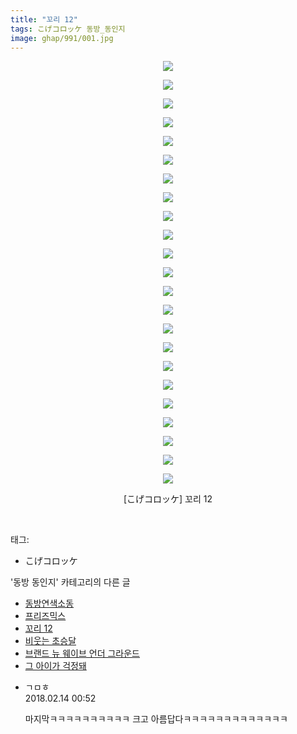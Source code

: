 ```yaml
---
title: "꼬리 12"
tags: こげコロッケ 동방_동인지
image: ghap/991/001.jpg
---
```

<div class="article">
<p style="text-align: center; clear: none; float: none;"><img src="{{ site.nasurl }}/ghap/991/001.jpg"/></p>
<p style="text-align: center; clear: none; float: none;"><img src="{{ site.nasurl }}/ghap/991/002.jpg"/></p>
<p style="text-align: center; clear: none; float: none;"><img src="{{ site.nasurl }}/ghap/991/003.jpg"/></p>
<p style="text-align: center; clear: none; float: none;"><img src="{{ site.nasurl }}/ghap/991/004.jpg"/></p>
<p style="text-align: center; clear: none; float: none;"><img src="{{ site.nasurl }}/ghap/991/005.jpg"/></p>
<p style="text-align: center; clear: none; float: none;"><img src="{{ site.nasurl }}/ghap/991/006.jpg"/></p>
<p style="text-align: center; clear: none; float: none;"><img src="{{ site.nasurl }}/ghap/991/007.jpg"/></p>
<p style="text-align: center; clear: none; float: none;"><img src="{{ site.nasurl }}/ghap/991/008.jpg"/></p>
<p style="text-align: center; clear: none; float: none;"><img src="{{ site.nasurl }}/ghap/991/009.jpg"/></p>
<p style="text-align: center; clear: none; float: none;"><img src="{{ site.nasurl }}/ghap/991/010.jpg"/></p>
<p style="text-align: center; clear: none; float: none;"><img src="{{ site.nasurl }}/ghap/991/011.jpg"/></p>
<p style="text-align: center; clear: none; float: none;"><img src="{{ site.nasurl }}/ghap/991/012.jpg"/></p>
<p style="text-align: center; clear: none; float: none;"><img src="{{ site.nasurl }}/ghap/991/013.jpg"/></p>
<p style="text-align: center; clear: none; float: none;"><img src="{{ site.nasurl }}/ghap/991/014.jpg"/></p>
<p style="text-align: center; clear: none; float: none;"><img src="{{ site.nasurl }}/ghap/991/015.jpg"/></p>
<p style="text-align: center; clear: none; float: none;"><img src="{{ site.nasurl }}/ghap/991/016.jpg"/></p>
<p style="text-align: center; clear: none; float: none;"><img src="{{ site.nasurl }}/ghap/991/017.jpg"/></p>
<p style="text-align: center; clear: none; float: none;"><img src="{{ site.nasurl }}/ghap/991/018.jpg"/></p>
<p style="text-align: center; clear: none; float: none;"><img src="{{ site.nasurl }}/ghap/991/019.jpg"/></p>
<p style="text-align: center; clear: none; float: none;"><img src="{{ site.nasurl }}/ghap/991/020.jpg"/></p>
<p style="text-align: center; clear: none; float: none;"><img src="{{ site.nasurl }}/ghap/991/021.jpg"/></p>
<p style="text-align: center; clear: none; float: none;"><img src="{{ site.nasurl }}/ghap/991/022.jpg"/></p>
<p style="text-align: center; clear: none; float: none;"><img src="{{ site.nasurl }}/ghap/991/023.jpg"/></p>
<p style="text-align: center; clear: none; float: none;">[こげコロッケ] 꼬리 12</p>
<p><br/></p>
</div><div class="tagTrail">
<p>태그: </p>
<ul>
<li>こげコロッケ</li>
</ul>
</div><div class="another">
<p>'동방 동인지' 카테고리의 다른 글</p>
<ul>
<li><a href="/2016-07-21-ghap_994">동방연색소동</a></li>
<li><a href="/2016-07-21-ghap_992">프리즈믹스</a></li>
<li><a href="/2016-07-21-ghap_991">꼬리 12</a></li>
<li><a href="/2016-07-21-ghap_990">비웃는 초승달</a></li>
<li><a href="/2016-07-21-ghap_989">브랜드 뉴 웨이브 언더 그라운드</a></li>
<li><a href="/2016-07-21-ghap_988">그 아이가 걱정돼</a></li>
</ul>
</div><div class="cb_module cb_fluid">
<div class="cb_wrt cb_profile">
<div class="comment">
<ul>
<li class="cb_thumb_off" id="comment15199235">
<div class="cb_comment_area">
<div class="cb_info_area">
<div class="cb_section">
<span class="cb_nick_name">ㄱㅁㅎ</span>
</div>
<div class="cb_section">
<span class="cb_date">2018.02.14 00:52 </span>
</div>
</div>
<div class="cb_dsc_comment">
<p class="cb_dsc">
											마지막ㅋㅋㅋㅋㅋㅋㅋㅋㅋㅋ 크고 아름답다ㅋㅋㅋㅋㅋㅋㅋㅋㅋㅋㅋㅋㅋ
										</p>
</div>
</div></li>
</ul>
</div>
</div><!-- commentList close -->
</div>